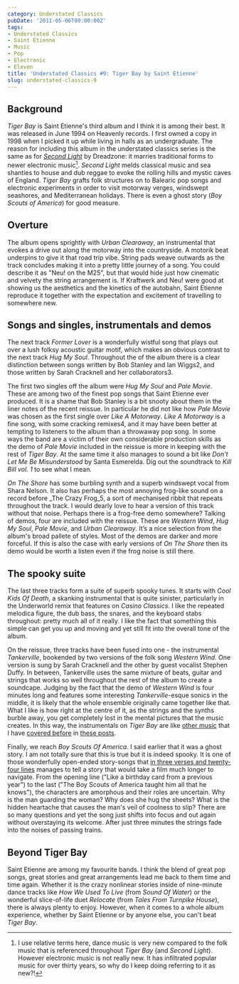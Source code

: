 ```yaml
---
category: Understated Classics
pubDate: '2011-05-06T00:00:00Z'
tags:
- Understated Classics
- Saint Etienne
- Music
- Pop
- Electronic
- Eleven
title: 'Understated Classics #9: Tiger Bay by Saint Etienne'
slug: understated-classics-9
---
```

## Background

_Tiger Bay_ is Saint Etienne's third album and I think it is among their best. It was released in June 1994 on Heavenly records. I first owned a copy in 1998 when I picked it up while living in halls as an undergraduate. The reason for including this album in the understated classics series is the same as for [_Second Light_](uc8) by Dreadzone: it marries traditional forms to newer electronic music[^1]. _Second Light_ melds classical music and sea shanties to house and dub reggae to evoke the rolling hills and mystic caves of England. _Tiger Bay_ grafts folk structures on to Balearic pop songs and electronic experiments in order to visit motorway verges, windswept seashores, and Mediterranean holidays. There is even a ghost story (_Boy Scouts of America_) for good measure.

## Overture

The album opens sprightly with _Urban Clearaway_, an instrumental that evokes a drive out along the motorway into the countryside. A motorik beat underpins to give it that road trip vibe. String pads weave outwards as the track concludes making it into a pretty little journey of a song. You could describe it as "Neu! on the M25", but that would hide just how cinematic and velvety the string arrangement is. If Kraftwerk and Neu! were good at showing us the aesthetics and the kinetics of the autobahn, Saint Etienne reproduce it together with the expectation and excitement of travelling to somewhere new.

## Songs and singles, instrumentals and demos

The next track _Former Lover_ is a wonderfully wistful song that plays out over a lush folksy acoustic guitar motif, which makes an obvious contrast to the next track _Hug My Soul_. Throughout the of the album there is a clear distinction between songs written by Bob Stanley and Ian Wiggs2, and those written by Sarah Cracknell and her collaborators3.

The first two singles off the album were _Hug My Soul_ and _Pale Movie_. These are among two of the finest pop songs that Saint Etienne ever produced. It is a shame that Bob Stanley is a bit snooty about them in the liner notes of the recent reissue. In particular he did not like how _Pale Movie_ was chosen as the first single over _Like A Motorway_. _Like A Motorway_ is a fine song, with some cracking remixes4, and it may have been better at tempting to listeners to the album than a throwaway pop song. In some ways the band are a victim of their own considerable production skills as the demo of _Pale Movie_ included in the reissue is more in keeping with the rest of _Tiger Bay_. At the same time it also manages to sound a bit like _Don't Let Me Be Misunderstood_ by Santa Esmerelda. Dig out the soundtrack to _Kill Bill vol. 1_ to see what I mean.

_On The Shore_ has some burbling synth and a superb windswept vocal from Shara Nelson. It also has perhaps the most annoying frog-like sound on a record before _The Crazy Frog_5, a sort of mechanised ribbit that repeats throughout the track. I would dearly love to hear a version of this track without that noise. Perhaps there is a frog-free demo somewhere? Talking of demos, four are included with the reissue. These are _Western Wind_, _Hug My Soul_, _Pale Movie_, and _Urban Clearaway_. It’s a nice selection from the album's broad pallete of styles. Most of the demos are darker and more forceful. If this is also the case with early versions of _On The Shore_ then its demo would be worth a listen even if the frog noise is still there.

## The spooky suite

The last three tracks form a suite of superb spooky tunes. It starts with _Cool Kids Of Death_, a skanking instrumental that is quite sinister, particularly in the Underworld remix that features on _Casino Classics_. I like the repeated melodica figure, the dub bass, the snares, and the keyboard stabs throughout: pretty much all of it really. I like the fact that something this simple can get you up and moving and yet still fit into the overall tone of the album.

On the reissue, three tracks have been fused into one - the instrumental _Tankerville_, bookended by two versions of the folk song _Western Wind_. One version is sung by Sarah Cracknell and the other by guest vocalist Stephen Duffy. In between, Tankerville uses the same mixture of beats, guitar and strings that works so well throughout the rest of the album to create a soundcape. Judging by the fact that the demo of _Western Wind_ is four minutes long and features some interesting _Tankerville_-esque sonics in the middle, it is likely that the whole ensemble originally came together like that. What I like is how right at the centre of it, as the strings and the synths burble away, you get completely lost in the mental pictures that the music creates. In this way, the instrumentals on _Tiger Bay_ are like [other music](/2010/09/understated-classics-4/) that I have [covered before](uc6) in [these posts](understated-classics).

Finally, we reach _Boy Scouts Of America_. I said earlier that it was a ghost story. I am not totally sure that this is true but it is indeed spooky. It is one of those wonderfully open-ended story-songs that [in three verses and twenty-four lines](http://www.songmeanings.net/songs/view/3530822107858692814/) manages to tell a story that would take a film much longer to navigate. From the opening line ("Like a birthday card from a previous year") to the last ("The Boy Scouts of America taught him all that he knows"), the characters are amorphous and their roles are uncertain. Why is the man guarding the woman? Why does she hug the sheets? What is the hidden heartache that causes the man's veil of coolness to slip? There are so many questions and yet the song just shifts into focus and out again without overstaying its welcome. After just three minutes the strings fade into the noises of passing trains.

## Beyond Tiger Bay

Saint Etienne are among my favourite bands. I think the blend of great pop songs, great stories and great arrangements lead me back to them time and time again. Whether it is the crazy nonlinear stories inside of nine-minute dance tracks like _How We Used To Live_ (from _Sound Of Water_) or the wonderful slice-of-life duet _Relocate_ (from _Tales From Turnpike House_), there is always plenty to enjoy. However, when it comes to a whole album experience, whether by Saint Etienne or by anyone else, you can't beat _Tiger Bay_.

[^1]: I use relative terms here, dance music is very new compared to the folk music that is referenced throughout _Tiger Bay_ (and _Second Light_). However electronic music is not really new. It has infiltrated popular music for over thirty years, so why do I keep doing referring to it as new?!
[^2]: _Former Lover_, _Like A Motorway_, _Marble Lions_ and _The Boy Scouts of America_.
[^3]: _Hug My Soul_ and _Pale Movie_.
[^4]: Two of these remixes, one by The Chemical Brothers and one by David Holmes, can be found on the excellent Casino Classics compilation. This rather wonderful two disc set has been criminally neglected in the reissue series in my opinion. That said, I picked up a copy secondhand for a decent price on amazon marketplace.
[^5]: Actually, The Crazy Frog single has no frog noises on it all, merely a cartoon frog in the video, making those in “On The Shore” the most annoying frog-like sounds on a record since time began.
